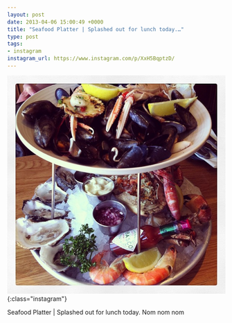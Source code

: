 ```yaml
---
layout: post
date: 2013-04-06 15:00:49 +0000
title: "Seafood Platter | Splashed out for lunch today.…"
type: post
tags:
- instagram
instagram_url: https://www.instagram.com/p/XxH5BqptzD/
---
```


![Instagram - XxH5BqptzD](/assets/XxH5BqptzD.jpg){:class="instagram"}

Seafood Platter | Splashed out for lunch today. Nom nom nom
